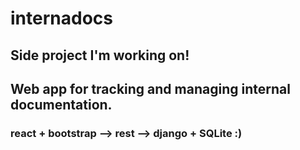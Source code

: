 # internadocs
## Side project I'm working on!
## Web app for tracking and managing internal documentation.
### react + bootstrap --> rest --> django + SQLite :)
